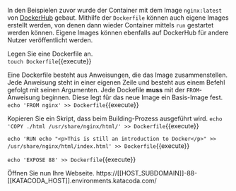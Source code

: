 In den Beispielen zuvor wurde der Container mit dem Image `nginx:latest` von [DockerHub](https://hub.docker.com/_/nginx) gebaut. Mithilfe der `Dockerfile` können auch eigene Images erstellt werden, von denen dann wieder Container mittels `run` gestartet werden können. Eigene Images können ebenfalls auf DockerHub für andere Nutzer veröffentlicht werden.

Legen Sie eine Dockerfile an.  
`touch Dockerfile`{{execute}}

Eine Dockerfile besteht aus Anweisungen, die das Image zusammenstellen. Jede Anweisung steht in einer eigenen Zeile und besteht aus einem Befehl gefolgt mit seinen Argumenten. Jede Dockefile **muss** mit der `FROM`-Anweisung beginnen. Diese legt für das neue Image ein Basis-Image fest.
`echo 'FROM nginx' >> Dockerfile`{{execute}}

Kopieren Sie ein Skript, dass beim Building-Prozess ausgeführt wird.
`echo 'COPY ./html /usr/share/nginx/html/' >> Dockerfile`{{execute}}

`echo 'RUN echo "<p>This is still an introduction to Docker</p>" >> /usr/share/nginx/html/index.html' >> Dockerfile`{{execute}}

`echo 'EXPOSE 88' >> Dockerfile`{{execute}}

Öffnen Sie nun Ihre Webseite.
https://[[HOST_SUBDOMAIN]]-88-[[KATACODA_HOST]].environments.katacoda.com/

